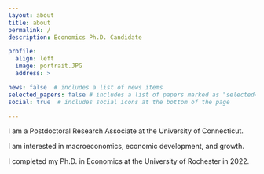 ```yaml
---
layout: about
title: about
permalink: /
description: Economics Ph.D. Candidate

profile:
  align: left
  image: portrait.JPG
  address: >

news: false  # includes a list of news items
selected_papers: false # includes a list of papers marked as "selected={true}"
social: true  # includes social icons at the bottom of the page

---
```


I am a Postdoctoral Research Associate at the University of Connecticut.

I am interested in macroeconomics, economic development, and growth.

I completed my Ph.D. in Economics at the University of Rochester in 2022.